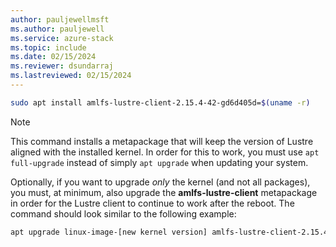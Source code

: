 ```yaml
---
author: pauljewellmsft
ms.author: pauljewell
ms.service: azure-stack
ms.topic: include
ms.date: 02/15/2024
ms.reviewer: dsundarraj
ms.lastreviewed: 02/15/2024
---
```


```bash
sudo apt install amlfs-lustre-client-2.15.4-42-gd6d405d=$(uname -r)
```

> [!NOTE]
> This command installs a metapackage that will keep the version of Lustre aligned with the installed kernel. In order for this to work, you must use `apt full-upgrade` instead of simply `apt upgrade` when updating your system.

Optionally, if you want to upgrade *only* the kernel (and not all packages), you must, at minimum, also upgrade the **amlfs-lustre-client** metapackage in order for the Lustre client to continue to work after the reboot. The command should look similar to the following example:

```bash
apt upgrade linux-image-[new kernel version] amlfs-lustre-client-2.15.4-42-gd6d405d
```
